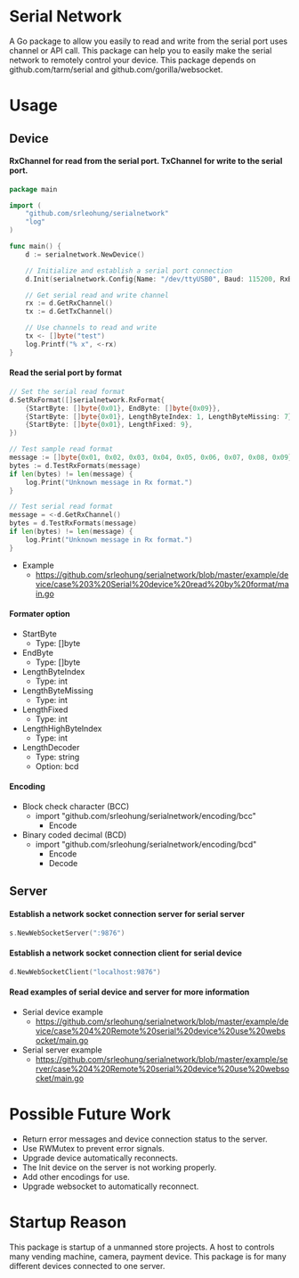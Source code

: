 # Serial Network
A Go package to allow you easily to read and write from the serial port uses channel or API call. This package can help you to easily make the serial network to remotely control your device. This package depends on github.com/tarm/serial and github.com/gorilla/websocket.

# Usage

## Device

#### RxChannel for read from the serial port. TxChannel for write to the serial port.
```go
package main

import (
	"github.com/srleohung/serialnetwork"
	"log"
)

func main() {
	d := serialnetwork.NewDevice()

    // Initialize and establish a serial port connection
	d.Init(serialnetwork.Config{Name: "/dev/ttyUSB0", Baud: 115200, RxBuffer: 1})

    // Get serial read and write channel
	rx := d.GetRxChannel()
	tx := d.GetTxChannel()

    // Use channels to read and write
	tx <- []byte("test")
	log.Printf("% x", <-rx)
}
```

#### Read the serial port by format
```go
// Set the serial read format
d.SetRxFormat([]serialnetwork.RxFormat{
	{StartByte: []byte{0x01}, EndByte: []byte{0x09}},
	{StartByte: []byte{0x01}, LengthByteIndex: 1, LengthByteMissing: 7},
	{StartByte: []byte{0x01}, LengthFixed: 9},
})

// Test sample read format
message := []byte{0x01, 0x02, 0x03, 0x04, 0x05, 0x06, 0x07, 0x08, 0x09}
bytes := d.TestRxFormats(message)
if len(bytes) != len(message) {
	log.Print("Unknown message in Rx format.")
}

// Test serial read format
message = <-d.GetRxChannel()
bytes = d.TestRxFormats(message)
if len(bytes) != len(message) {
	log.Print("Unknown message in Rx format.")
}
```
* Example
  * https://github.com/srleohung/serialnetwork/blob/master/example/device/case%203%20Serial%20device%20read%20by%20format/main.go

#### Formater option
* StartByte 
  * Type: []byte
* EndByte
  * Type: []byte
* LengthByteIndex
  * Type: int
* LengthByteMissing
  * Type: int
* LengthFixed
  * Type: int
* LengthHighByteIndex
  * Type: int
* LengthDecoder
  * Type: string
  * Option: bcd

#### Encoding
* Block check character (BCC) 
  * import "github.com/srleohung/serialnetwork/encoding/bcc"
    * Encode
* Binary coded decimal (BCD) 
  * import "github.com/srleohung/serialnetwork/encoding/bcd"
    * Encode
    * Decode

## Server

#### Establish a network socket connection server for serial server
```go
s.NewWebSocketServer(":9876")
```

#### Establish a network socket connection client for serial device
```go
d.NewWebSocketClient("localhost:9876")
```

#### Read examples of serial device and server for more information
* Serial device example
  * https://github.com/srleohung/serialnetwork/blob/master/example/device/case%204%20Remote%20serial%20device%20use%20websocket/main.go
* Serial server example
  * https://github.com/srleohung/serialnetwork/blob/master/example/server/case%204%20Remote%20serial%20device%20use%20websocket/main.go

# Possible Future Work
* Return error messages and device connection status to the server.
* Use RWMutex to prevent error signals.
* Upgrade device automatically reconnects.
* The Init device on the server is not working properly.
* Add other encodings for use.
* Upgrade websocket to automatically reconnect.

# Startup Reason
This package is startup of a unmanned store projects. A host to controls many vending machine, camera, payment device. This package is for many different devices connected to one server.